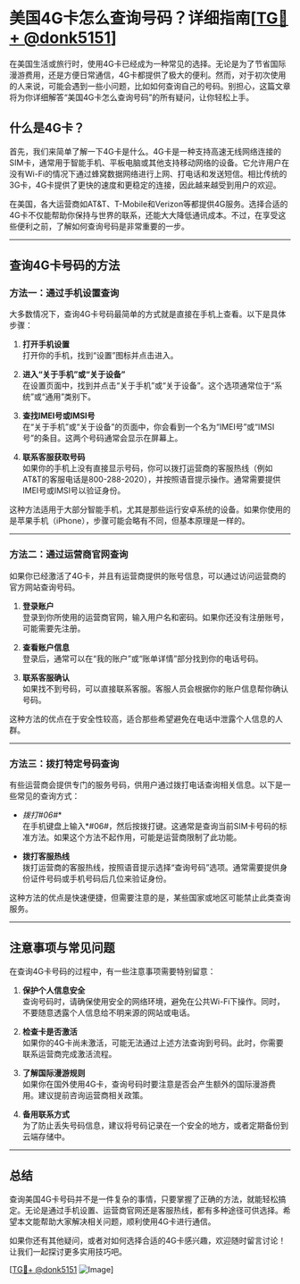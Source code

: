 # 美国4G卡怎么查询号码？详细指南[[TG💪+ @donk5151](https://t.me/s/donk5151)]

在美国生活或旅行时，使用4G卡已经成为一种常见的选择。无论是为了节省国际漫游费用，还是方便日常通信，4G卡都提供了极大的便利。然而，对于初次使用的人来说，可能会遇到一些小问题，比如如何查询自己的号码。别担心，这篇文章将为你详细解答“美国4G卡怎么查询号码”的所有疑问，让你轻松上手。

## 什么是4G卡？

首先，我们来简单了解一下4G卡是什么。4G卡是一种支持高速无线网络连接的SIM卡，通常用于智能手机、平板电脑或其他支持移动网络的设备。它允许用户在没有Wi-Fi的情况下通过蜂窝数据网络进行上网、打电话和发送短信。相比传统的3G卡，4G卡提供了更快的速度和更稳定的连接，因此越来越受到用户的欢迎。

在美国，各大运营商如AT&T、T-Mobile和Verizon等都提供4G服务。选择合适的4G卡不仅能帮助你保持与世界的联系，还能大大降低通讯成本。不过，在享受这些便利之前，了解如何查询号码是非常重要的一步。

---

## 查询4G卡号码的方法

### 方法一：通过手机设置查询

大多数情况下，查询4G卡号码最简单的方式就是直接在手机上查看。以下是具体步骤：

1. **打开手机设置**  
   打开你的手机，找到“设置”图标并点击进入。

2. **进入“关于手机”或“关于设备”**  
   在设置页面中，找到并点击“关于手机”或“关于设备”。这个选项通常位于“系统”或“通用”类别下。

3. **查找IMEI号或IMSI号**  
   在“关于手机”或“关于设备”的页面中，你会看到一个名为“IMEI号”或“IMSI号”的条目。这两个号码通常会显示在屏幕上。

4. **联系客服获取号码**  
   如果你的手机上没有直接显示号码，你可以拨打运营商的客服热线（例如AT&T的客服电话是800-288-2020），并按照语音提示操作。通常需要提供IMEI号或IMSI号以验证身份。

这种方法适用于大部分智能手机，尤其是那些运行安卓系统的设备。如果你使用的是苹果手机（iPhone），步骤可能会略有不同，但基本原理是一样的。

---

### 方法二：通过运营商官网查询

如果你已经激活了4G卡，并且有运营商提供的账号信息，可以通过访问运营商的官方网站查询号码。

1. **登录账户**  
   登录到你所使用的运营商官网，输入用户名和密码。如果你还没有注册账号，可能需要先注册。

2. **查看账户信息**  
   登录后，通常可以在“我的账户”或“账单详情”部分找到你的电话号码。

3. **联系客服确认**  
   如果找不到号码，可以直接联系客服。客服人员会根据你的账户信息帮你确认号码。

这种方法的优点在于安全性较高，适合那些希望避免在电话中泄露个人信息的人群。

---

### 方法三：拨打特定号码查询

有些运营商会提供专门的服务号码，供用户通过拨打电话查询相关信息。以下是一些常见的查询方式：

- **拨打*#06#**  
  在手机键盘上输入*#06#，然后按拨打键。这通常是查询当前SIM卡号码的标准方法。如果这个方法不起作用，可能是运营商限制了此功能。

- **拨打客服热线**  
  拨打运营商的客服热线，按照语音提示选择“查询号码”选项。通常需要提供身份证件号码或手机号码后几位来验证身份。

这种方法的优点是快速便捷，但需要注意的是，某些国家或地区可能禁止此类查询服务。

---

## 注意事项与常见问题

在查询4G卡号码的过程中，有一些注意事项需要特别留意：

1. **保护个人信息安全**  
   查询号码时，请确保使用安全的网络环境，避免在公共Wi-Fi下操作。同时，不要随意透露个人信息给不明来源的网站或电话。

2. **检查卡是否激活**  
   如果你的4G卡尚未激活，可能无法通过上述方法查询到号码。此时，你需要联系运营商完成激活流程。

3. **了解国际漫游规则**  
   如果你在国外使用4G卡，查询号码时要注意是否会产生额外的国际漫游费用。建议提前咨询运营商相关政策。

4. **备用联系方式**  
   为了防止丢失号码信息，建议将号码记录在一个安全的地方，或者定期备份到云端存储中。

---

## 总结

查询美国4G卡号码并不是一件复杂的事情，只要掌握了正确的方法，就能轻松搞定。无论是通过手机设置、运营商官网还是客服热线，都有多种途径可供选择。希望本文能帮助大家解决相关问题，顺利使用4G卡进行通信。

如果你还有其他疑问，或者对如何选择合适的4G卡感兴趣，欢迎随时留言讨论！让我们一起探讨更多实用技巧吧。

[[TG💪+ @donk5151](https://t.me/s/donk5151) ![Image](https://i.postimg.cc/rwNCRYN7/Snipaste-2025-04-30-17-27-05.png)]
